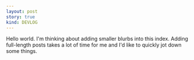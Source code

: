 ```yaml
---
layout: post
story: true
kind: DEVLOG
---
```


Hello world. I'm thinking about adding smaller blurbs into this index. Adding full-length posts takes a lot of time for me and I'd like to quickly jot down some things.
